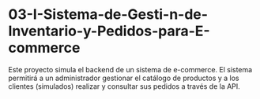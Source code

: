 # 03-I-Sistema-de-Gesti-n-de-Inventario-y-Pedidos-para-E-commerce
Este proyecto simula el backend de un sistema de e-commerce. El sistema permitirá a un administrador gestionar el catálogo de productos y a los clientes (simulados) realizar y consultar sus pedidos a través de la API.
